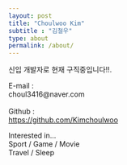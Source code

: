 ```yaml
---
layout: post
title: "Choulwoo Kim"
subtitle : "김철우"
type: about
permalink: /about/
---
```


신입 개발자로 현재 구직중입니다!!.

<div class="section">
	<div class="item" id="1">
		<p class="info-disc">
			E-mail : <br>choul3416@naver.com <br>
			<br>
			Github : <br><a href="https://github.com/Kimchoulwoo">https://github.com/Kimchoulwoo</a><br>
		</p>
	</div>
	<div class="item" id="2">
		<p class="info-disc">
			Interested in...<br />
			Sport / Game / Movie<br />
			Travel / Sleep
		</p>
	</div>
</div>
